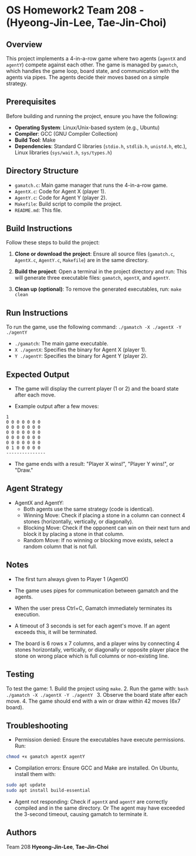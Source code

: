 # OS Homework2 Team 208 - (Hyeong-Jin-Lee, Tae-Jin-Choi)

## Overview
This project implements a 4-in-a-row game where two agents (`agentX` and `agentY`) compete against each other. The game is managed by `gamatch`, which handles the game loop, board state, and communication with the agents via pipes. The agents decide their moves based on a simple strategy.

## Prerequisites
Before building and running the project, ensure you have the following:
- **Operating System**: Linux/Unix-based system (e.g., Ubuntu)
- **Compiler**: GCC (GNU Compiler Collection)
- **Build Tool**: Make
- **Dependencies**: Standard C libraries (`stdio.h`, `stdlib.h`, `unistd.h`, etc.), Linux libraries (`sys/wait.h`, `sys/types.h`)

## Directory Structure
- `gamatch.c`: Main game manager that runs the 4-in-a-row game.
- `AgentX.c`: Code for Agent X (player 1).
- `AgentY.c`: Code for Agent Y (player 2).
- `Makefile`: Build script to compile the project.
- `README.md`: This file.

## Build Instructions
Follow these steps to build the project:

1. **Clone or download the project**:
   Ensure all source files (`gamatch.c`, `AgentX.c`, `AgentY.c`, `Makefile`) are in the same directory.

2. **Build the project**:
   Open a terminal in the project directory and run:
   This will generate three executable files: `gamatch`, `agentX`, and `agentY`.

3. **Clean up (optional)**: To remove the generated executables, run: `make clean`

## Run Instructions
To run the game, use the following command:
`./gamatch -X ./agentX -Y ./agentY`

- `./gamatch`: The main game executable.
- `X ./agentX`: Specifies the binary for Agent X (player 1).
- `Y ./agentY`: Specifies the binary for Agent Y (player 2).

## Expected Output
- The game will display the current player (1 or 2) and the board state after each move.

- Example output after a few moves:
```text
1
0 0 0 0 0 0 0
0 0 0 0 0 0 0
0 0 0 0 0 0 0
0 0 0 0 0 0 0
0 0 0 0 0 0 0
0 1 0 0 0 0 0
---------------
```

- The game ends with a result: "Player X wins!", "Player Y wins!", or "Draw."

## Agent Strategy
- AgentX and AgentY:
    - Both agents use the same strategy (code is identical).
    - Winning Move: Check if placing a stone in a column can connect 4 stones (horizontally, vertically, or diagonally).
    - Blocking Move: Check if the opponent can win on their next turn and block it by placing a stone in that column.
    - Random Move: If no winning or blocking move exists, select a random column that is not full.

## Notes
- The first turn always given to Player 1 (AgentX)

- The game uses pipes for communication between gamatch and the agents.

- When the user press Ctrl+C, Gamatch immediately terminates its execution.

- A timeout of 3 seconds is set for each agent's move. If an agent exceeds this, it will be terminated.

- The board is 6 rows x 7 columns, and a player wins by connecting 4 stones horizontally, vertically, or diagonally
    or opposite player place the stone on wrong place which is full columns or non-existing line.

## Testing
To test the game:
    1. Build the project using `make`.
    2. Run the game with:
    ```bash
    ./gamatch -X ./agentX -Y ./agentY
    ```
    3. Observe the board state after each move.
    4. The game should end with a win or draw within 42 moves (6x7 board).

## Troubleshooting
- Permission denied: Ensure the executables have execute permissions. Run:
```bash
chmod +x gamatch agentX agentY
```

- Compilation errors: Ensure GCC and Make are installed. On Ubuntu, install them with:
```bash
sudo apt update
sudo apt install build-essential
```

- Agent not responding: Check if `agentX` and `agentY` are correctly compiled and in the same directory.
                        Or The agent may have exceeded the 3-second timeout, causing gamatch to terminate it.

## Authors
Team 208
**Hyeong-Jin-Lee**,
**Tae-Jin-Choi**
